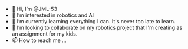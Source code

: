 - 👋 Hi, I’m @JML-53
- 👀 I’m interested in robotics and AI
- 🌱 I’m currently learning everything I can.  It's never too late to learn.
- 💞️ I’m looking to collaborate on my robotics project that I'm creating as an assignment for my kids.
- 📫 How to reach me ...

<!---
JML-53/JML-53 is a ✨ special ✨ repository because its `README.md` (this file) appears on your GitHub profile.
You can click the Preview link to take a look at your changes.
--->
